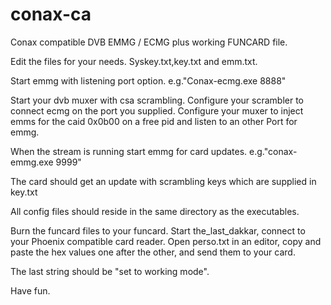 # conax-ca

 Conax compatible DVB EMMG / ECMG plus working FUNCARD file.

Edit the files for your needs. Syskey.txt,key.txt and emm.txt.

Start emmg with listening port option. 
e.g."Conax-ecmg.exe 8888"

Start your dvb muxer with csa scrambling. Configure your scrambler to connect ecmg on the port you supplied. 
Configure your muxer to inject emms for the caid 0x0b00 on a free pid and listen to an other Port for emmg. 


When the stream is running start emmg for card updates.
e.g."conax-emmg.exe 9999"

The card should get an update with scrambling keys which are supplied in key.txt

All config files should reside in the same directory as the executables. 

Burn the funcard files to your funcard. Start the_last_dakkar, connect to your Phoenix compatible card reader. 
Open perso.txt in an editor, copy and paste the hex values one after the other, and send them to your card. 

The last string should be "set to working mode". 


Have fun.
